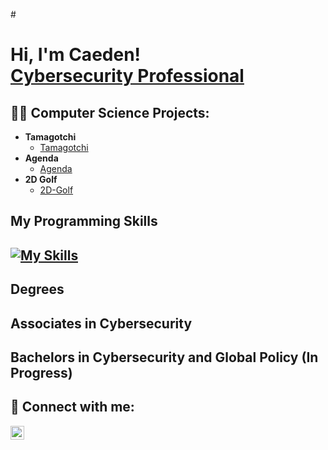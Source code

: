 #<h1>Hi, I'm Caeden! <br/><a href="https://github.com/CaedenJackson37/CaedenJackson"></a> <a href="https://www.linkedin.com/in/caeden-jackson-9bab62262?trk=contact-inf0/">Cybersecurity Professional</a></h1>

<h2>👨‍💻 Computer Science Projects:</h2>

- <b>Tamagotchi</b>
  - [Tamagotchi](https://github.com/CaedenJackson37/Tamagotchi)
- <b>Agenda</b>
  - [Agenda](https://github.com/CaedenJackson37/Python-Agenda) </b></i>
- <b>2D Golf</b>
  - [2D-Golf](https://github.com/CaedenJackson37/2D-Golf) </b></i>

<h2> My Programming Skills <h2>

[![My Skills](https://skillicons.dev/icons?i=py,pycharm,vscode,mysql)](https://skillicons.dev)

<h2> Degrees <h2>
<h2> Associates in Cybersecurity <h2>
<h2> Bachelors in Cybersecurity and Global Policy (In Progress) </h2>


<h2> 🤳 Connect with me:</h2>

[<img align="left" alt="CaedenJackson | LinkedIn" width="22px" src="https://cdn.jsdelivr.net/npm/simple-icons@v3/icons/linkedin.svg" />][linkedin]


[linkedin]: https://www.linkedin.com/in/caeden-jackson-9bab62262?trk=contact-inf0


